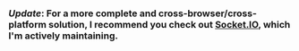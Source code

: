 ### *Update*: For a more complete and cross-browser/cross-platform solution, I recommend you check out [Socket.IO](http://github.com/LearnBoost/Socket.IO), which I'm actively maintaining.
